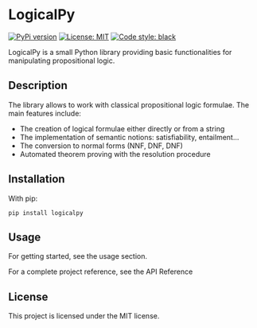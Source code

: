 # LogicalPy

[![PyPi version](https://badgen.net/pypi/v/logicalpy/)](https://pypi.org/project/logicalpy)
[![License: MIT](https://img.shields.io/badge/License-MIT-yellow.svg)](https://opensource.org/licenses/MIT)
[![Code style: black](https://img.shields.io/badge/code%20style-black-000000.svg)](https://github.com/psf/black)

LogicalPy is a small Python library providing basic functionalities for manipulating propositional logic.

## Description

The library allows to work with classical propositional logic formulae.
The main features include:

 - The creation of logical formulae either directly or from a string
 - The implementation of semantic notions: satisfiability, entailment...
 - The conversion to normal forms (NNF, DNF, DNF)
 - Automated theorem proving with the resolution procedure

## Installation

With pip:
```shell
pip install logicalpy
```

## Usage

For getting started, see the usage section.

For a complete project reference, see the API Reference

## License

This project is licensed under the MIT license.
